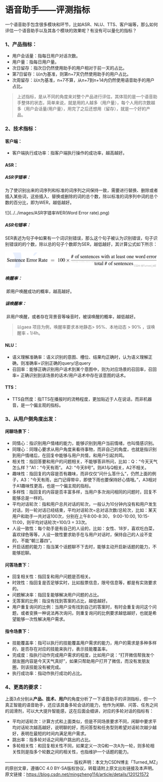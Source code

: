 # 语音助手——评测指标

一个语音助手包含很多模块和环节，比如ASR、NLU、TTS、客户端等，那么如何评估一个语音助手以及其各个模块的效果呢？有没有可以量化的指标？

###  1、产品指标：

* 用户会话量：指每日用户对话次数。
* 用户量：指每日用户量。
* 次日留存：指次日仍然使用助手的用户相对于前一天的占比。
* 第7日留存：以n为基准，则第n+7天仍然使用助手的用户占比。
* 次周留存：以n为基准，n+7不算，从n+7到n+14内仍然使用语音助手的用户占比。

> 上述指标，是从不同的角度来对整个产品进行评估，其体现的是一个语音助手整体的状态，简单来说，就是用的人越多（用户量），每个人用的次数越多（用户会话量/用户量），用完了之后还想用（留存），就是一个好的产品。

### **2**、技术指标：

#### **客户端**：

- 客户端执行成功率：指客户端执行操作的成功率，越高越好。

#### ASR：

##### ASR字错率：

为了使识别出来的词序列和标准的词序列之间保持一致，需要进行替换、删除或者插入某些词，这些插入、替换或删除的词的总个数，除以标准的词序列中词的总个数的百分比，即为WER，越低越好。

![](../../images/ASR字错率WER(Word Error rate).png)

##### ASR句错率：

SER表述为句子中如果有一个词识别错误，那么这个句子被认为识别错误，句子识别错误的的个数，除以总的句子个数即为SER，越低越好，其计算公式如下所示：

![](../../images/ASR句错率SER.png)

##### 唤醒率：

​		即用户唤醒成功的概率，越高越好。

##### 误唤醒率：

​		非用户唤醒，或者存在背景音等噪音时，被误唤醒的概率，越低越好。

> 以gaea 项目为例，唤醒率要求本地静态> 95%、本地动态 > 90% ，误唤醒率﹤1/4h。

#### **NLU：**

- 语义理解准确率：语义识别的意图、槽位、结果均正确时，认为语义理解正确，则准确率=识别正确的query/总query
- 召回率：能够正确识别用户话术到某个意图中，则为对应场景的召回率，召回率= 正确识别到该场景的话术/用户话术中存在该意图的话术。

#### **TTS：**

- TTS自然度：指TTS在播报时的流畅程度，更加贴近于人在说话，而非机器音，是一个偏主观的指标。

### 3、从用户侧角度出发：

#### **闲聊场景下：**

* 同情心：指识别用户情绪的能力，能够识别到用户当前情绪，也叫情感识别。
* 同理心：同理心要求从用户角度来看待事物，而非自己的角度，也就是指识别到用户情绪后，在回复中能够与用户共情，和用户引起共鸣。
* 相关性：指回答要和用户的问题相关，不能够答非所问，比如：Q：“今天天气怎么样？”A1：“今天有雨”。 A2: “今天8号”。则A1与Q相关，A2不相关。
* 趣味性：指回复的内容是否有趣味，而非仅仅“问什么答什么”，仍然上面的例子，A3：“今天有雨，出门记得带伞，即使下雨也要保持好心情哦。”，A3相对于A1趣味性更高，也是一个偏主观的指标。
* 多样性：指回复的内容是否丰富多样，当用户多次询问相同的问题时，回复不能够总是一样的。
* 平均对话轮次：指和用户总共对话的轮次，一般认为10分钟内没有和用户发生对话，则一轮对话已经结束，平均对话轮次=总对话次数/总轮次，比如：某天用户和助手一共对话100次，分别在上午8:00-8:30， 9:00-10:00, 10:15-11:00，则平均对话轮次=100/3 = 33次。
* 人设一致性：每个助手是有自己的人设的，比如：女性、18岁，喜欢吃白菜，喜欢绿色等等，人设一致性要求助手在与用户对话时，保持自己的人设不变的，不能“朝三暮四”。
* 开启话题的能力：指当某个话题聊不下去时，能够主动开启新话题的能力，不能够尬聊。

#### **问答场景下：**

* 回复相关性：指回复和用户问题是否相关。
* 时效性：指回复是否足够实时，比如股票信息，限号信息等，都是有实效要求的。
* 问题解决率：指回复能够解决用户问题的占比。
* 无答案的比例：指没有找到答案的占比，越低越好。
* 用户重复询问的比例：当用户没有找到自己的答案时，有时会重复询问这个问题，或者变换一种说法再次询问，则重复询问的比例要求越低越好，也就是希望能够一次性解决用户需求。

#### **指令场景下：**

* 技能覆盖率：指可以执行的技能覆盖用户需求的能力，用户的需求是多种多样的，是否存在对应的技能来执行，表示技能覆盖率。
* 完成度：指执行动作完成用户需求的程度，比如用户说：“打开微信帮我发个朋友圈内容是今天天气真好”，如果只帮助用户打开了微信，而没有发朋友圈，则该技能没有被完成。
* 执行成功率：指动作执行成功的占比。

### 4、更高的要求：

​        上面3点分别从**产品、技术、用户**的角度分析了一下语音助手的评测指标，但一个真正智能的语音助手，还应该具备多轮会话的能力，他作为闲聊、问答、任务之间的润滑剂，可以大大提升智能感，这在后面会细讲，对应的多轮对话的指标有：

* 平均对话轮次：计算方式和上面类似，但是不同场景要求不同，闲聊中要求平均对话轮次越高越好，说明聊的好，而问答型和任务型则希望对话轮次越少越好，表明在最短的时间内满足用户需求。
* 跳出率：指多轮对话之间用户跳出的占比。
* 多轮相关性：和回复相关性不同，如果定义一次Q和一次A为一轮，则多轮相关性则是指多个轮数之间的相关性，也指维护一个话题的能力。

————————————————
版权声明：本文为CSDN博主「Turned_MZ」的原创文章，遵循CC 4.0 BY-SA版权协议，转载请附上原文出处链接及本声明。
原文链接：https://blog.csdn.net/mingzheng114/article/details/120121572

